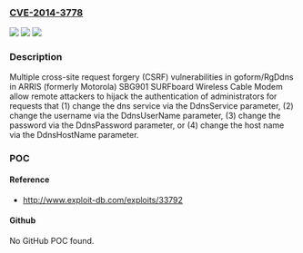 ### [CVE-2014-3778](https://cve.mitre.org/cgi-bin/cvename.cgi?name=CVE-2014-3778)
![](https://img.shields.io/static/v1?label=Product&message=n%2Fa&color=blue)
![](https://img.shields.io/static/v1?label=Version&message=n%2Fa&color=blue)
![](https://img.shields.io/static/v1?label=Vulnerability&message=n%2Fa&color=brighgreen)

### Description

Multiple cross-site request forgery (CSRF) vulnerabilities in goform/RgDdns in ARRIS (formerly Motorola) SBG901 SURFboard Wireless Cable Modem allow remote attackers to hijack the authentication of administrators for requests that (1) change the dns service via the DdnsService parameter, (2) change the username via the DdnsUserName parameter, (3) change the password via the DdnsPassword parameter, or (4) change the host name via the DdnsHostName parameter.

### POC

#### Reference
- http://www.exploit-db.com/exploits/33792

#### Github
No GitHub POC found.

